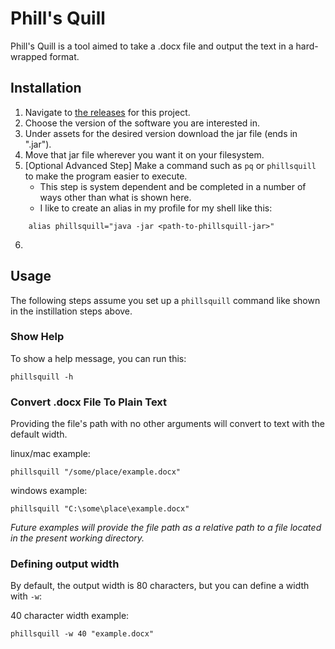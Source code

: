 # Phill's Quill
Phill's Quill is a tool aimed to take a .docx file and output the text in a hard-wrapped format.

## Installation
1. Navigate to [the releases](https://github.com/Zierman/phillsquill/releases) for this project.
2. Choose the version of the software you are interested in.
3. Under assets for the desired version download the jar file (ends in ".jar").
4. Move that jar file wherever you want it on your filesystem.
5. \[Optional Advanced Step\] Make a command such as `pq` or `phillsquill` to make the program easier to execute.
    - This step is system dependent and be completed in a number of ways other than what is shown here.
    - I like to create an alias in my profile for my shell like this: 
```shell
    alias phillsquill="java -jar <path-to-phillsquill-jar>"
```
6. 

## Usage
The following steps assume you set up a `phillsquill` command like shown in the instillation steps above.

### Show Help
To show a help message, you can run this:
```shell
phillsquill -h
```

### Convert .docx File To Plain Text
Providing the file's path with no other arguments will convert to text with the default width.

linux/mac example:
```shell
phillsquill "/some/place/example.docx"
```

windows example:
```shell
phillsquill "C:\some\place\example.docx"
```

_Future examples will provide the file path as a relative path to a file located in the present working directory._

### Defining output width
By default, the output width is 80 characters, but you can define a width with `-w`:

40 character width example:
```shell
phillsquill -w 40 "example.docx"
```
